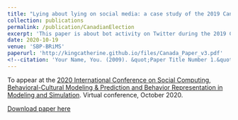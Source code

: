```yaml
---
title: "Lying about lying on social media: a case study of the 2019 Canadian elections"
collection: publications
permalink: /publication/CanadianElection
excerpt: 'This paper is about bot activity on Twitter during the 2019 Canadian federal elections.'
date: 2020-10-19
venue: 'SBP-BRiMS'
paperurl: 'http://kingcatherine.github.io/files/Canada_Paper_v3.pdf'
<!--citation: 'Your Name, You. (2009). &quot;Paper Title Number 1.&quot; <i>Journal 1</i>. 1(1).'-->
---
```

To appear at the [2020 International Conference on Social Computing, Behavioral-Cultural Modeling & Prediction and Behavior Representation in Modeling and Simulation](http://sbp-brims.org/2020/). Virtual conference, October 2020.

[Download paper here](http://kingcatherine.github.io/files/Canada_Paper_v3.pdf) 
<!--Recommended citation: Your Name, You. (2009). "Paper Title Number 1." <i>Journal 1</i>. 1(1). -->
